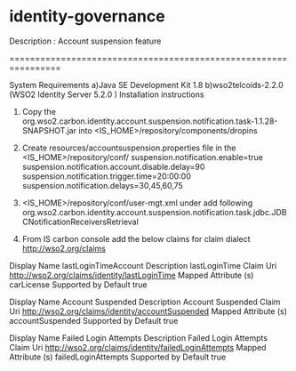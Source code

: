 # identity-governance
Description  :  Account suspension feature

================================================================

System Requirements
a)Java SE Development Kit 1.8
b)wso2telcoids-2.2.0 (WSO2 Identity Server 5.2.0
)
Installation instructions

1) Copy the org.wso2.carbon.identity.account.suspension.notification.task-1.1.28-SNAPSHOT.jar into <IS_HOME>/repository/components/dropins 

2) Create resources/accountsuspension.properties file in the <IS_HOME>/repository/conf/
suspension.notification.enable=true
suspension.notification.account.disable.delay=90
suspension.notification.trigger.time=20:00:00
suspension.notification.delays=30,45,60,75

3) <IS_HOME>/repository/conf/user-mgt.xml under <UserStoreManager class="org.wso2.carbon.user.core.jdbc.JDBCUserStoreManager"> add following
<Property name="NotificationReceiversRetrievalClass">org.wso2.carbon.identity.account.suspension.notification.task.jdbc.JDBCNotificationReceiversRetrieval</Property>

4) From IS carbon console add the below claims for claim dialect http://wso2.org/claims

Display Name			lastLoginTimeAccount
Description				lastLoginTime
Claim Uri				http://wso2.org/claims/identity/lastLoginTime
Mapped Attribute (s)	carLicense
Supported by Default	true

Display Name			Account Suspended
Description				Account Suspended
Claim Uri				http://wso2.org/claims/identity/accountSuspended
Mapped Attribute (s)	accountSuspended
Supported by Default	true

Display Name			Failed Login Attempts
Description				Failed Login Attempts
Claim Uri				http://wso2.org/claims/identity/failedLoginAttempts
Mapped Attribute (s)	failedLoginAttempts
Supported by Default	true
